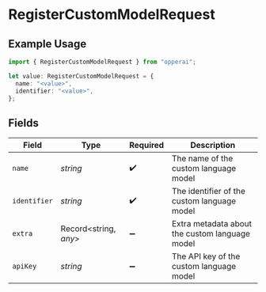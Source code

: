 # RegisterCustomModelRequest

## Example Usage

```typescript
import { RegisterCustomModelRequest } from "opperai";

let value: RegisterCustomModelRequest = {
  name: "<value>",
  identifier: "<value>",
};
```

## Fields

| Field                                          | Type                                           | Required                                       | Description                                    |
| ---------------------------------------------- | ---------------------------------------------- | ---------------------------------------------- | ---------------------------------------------- |
| `name`                                         | *string*                                       | :heavy_check_mark:                             | The name of the custom language model          |
| `identifier`                                   | *string*                                       | :heavy_check_mark:                             | The identifier of the custom language model    |
| `extra`                                        | Record<string, *any*>                          | :heavy_minus_sign:                             | Extra metadata about the custom language model |
| `apiKey`                                       | *string*                                       | :heavy_minus_sign:                             | The API key of the custom language model       |